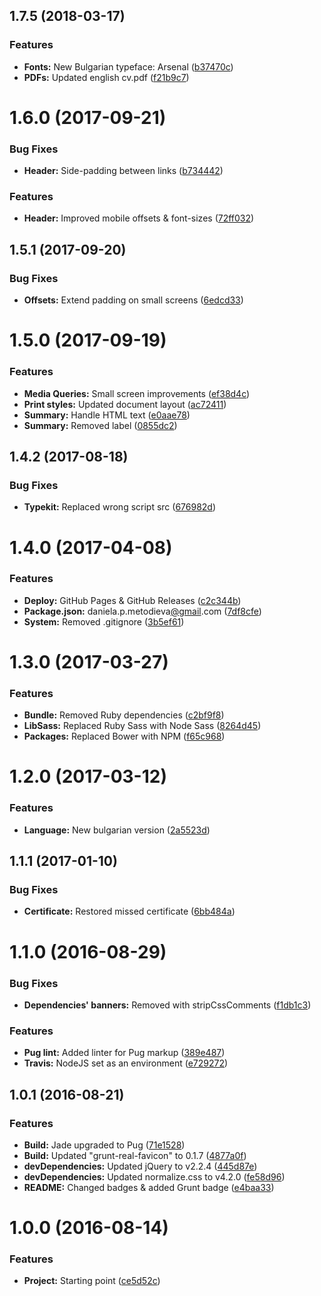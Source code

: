 <a name="1.7.5"></a>
## 1.7.5 (2018-03-17)


### Features

* **Fonts:** New Bulgarian typeface: Arsenal ([b37470c](https://github.com/danielametodieva/cv/commit/b37470c))
* **PDFs:** Updated english cv.pdf ([f21b9c7](https://github.com/danielametodieva/cv/commit/f21b9c7))



<a name="1.6.0"></a>
# 1.6.0 (2017-09-21)


### Bug Fixes

* **Header:** Side-padding between links ([b734442](https://github.com/danielametodieva/cv/commit/b734442))


### Features

* **Header:** Improved mobile offsets & font-sizes ([72ff032](https://github.com/danielametodieva/cv/commit/72ff032))



<a name="1.5.1"></a>
## 1.5.1 (2017-09-20)


### Bug Fixes

* **Offsets:** Extend padding on small screens ([6edcd33](https://github.com/danielametodieva/cv/commit/6edcd33))



<a name="1.5.0"></a>
# 1.5.0 (2017-09-19)


### Features

* **Media Queries:** Small screen improvements ([ef38d4c](https://github.com/danielametodieva/cv/commit/ef38d4c))
* **Print styles:** Updated document layout ([ac72411](https://github.com/danielametodieva/cv/commit/ac72411))
* **Summary:** Handle HTML text ([e0aae78](https://github.com/danielametodieva/cv/commit/e0aae78))
* **Summary:** Removed label ([0855dc2](https://github.com/danielametodieva/cv/commit/0855dc2))



<a name="1.4.2"></a>
## 1.4.2 (2017-08-18)


### Bug Fixes

* **Typekit:** Replaced wrong script src ([676982d](https://github.com/danielametodieva/cv/commit/676982d))



<a name="1.4.0"></a>
# 1.4.0 (2017-04-08)


### Features

* **Deploy:** GitHub Pages & GitHub Releases ([c2c344b](https://github.com/danielametodieva/cv/commit/c2c344b))
* **Package.json:** daniela.p.metodieva[@gmail](https://github.com/gmail).com ([7df8cfe](https://github.com/danielametodieva/cv/commit/7df8cfe))
* **System:** Removed .gitignore ([3b5ef61](https://github.com/danielametodieva/cv/commit/3b5ef61))



<a name="1.3.0"></a>
# 1.3.0 (2017-03-27)


### Features

* **Bundle:** Removed Ruby dependencies ([c2bf9f8](https://github.com/danielametodieva/cv/commit/c2bf9f8))
* **LibSass:** Replaced Ruby Sass with Node Sass ([8264d45](https://github.com/danielametodieva/cv/commit/8264d45))
* **Packages:** Replaced Bower with NPM ([f65c968](https://github.com/danielametodieva/cv/commit/f65c968))



<a name="1.2.0"></a>
# 1.2.0 (2017-03-12)


### Features

* **Language:** New bulgarian version ([2a5523d](https://github.com/danielametodieva/cv/commit/2a5523d))



<a name="1.1.1"></a>
## 1.1.1 (2017-01-10)


### Bug Fixes

* **Certificate:** Restored missed certificate ([6bb484a](https://github.com/danielametodieva/cv/commit/6bb484a))



<a name="1.1.0"></a>
# 1.1.0 (2016-08-29)


### Bug Fixes

* **Dependencies' banners:** Removed with stripCssComments ([f1db1c3](https://github.com/danielametodieva/cv/commit/f1db1c3))


### Features

* **Pug lint:** Added linter for Pug markup ([389e487](https://github.com/danielametodieva/cv/commit/389e487))
* **Travis:** NodeJS set as an environment ([e729272](https://github.com/danielametodieva/cv/commit/e729272))



<a name="1.0.1"></a>
## 1.0.1 (2016-08-21)


### Features

* **Build:** Jade upgraded to Pug ([71e1528](https://github.com/danielametodieva/cv/commit/71e1528))
* **Build:** Updated "grunt-real-favicon" to 0.1.7 ([4877a0f](https://github.com/danielametodieva/cv/commit/4877a0f))
* **devDependencies:** Updated jQuery to v2.2.4 ([445d87e](https://github.com/danielametodieva/cv/commit/445d87e))
* **devDependencies:** Updated normalize.css to v4.2.0 ([fe58d96](https://github.com/danielametodieva/cv/commit/fe58d96))
* **README:** Changed badges & added Grunt badge ([e4baa33](https://github.com/danielametodieva/cv/commit/e4baa33))



<a name="1.0.0"></a>
# 1.0.0 (2016-08-14)


### Features

* **Project:** Starting point ([ce5d52c](https://github.com/danielametodieva/cv/commit/ce5d52c))



